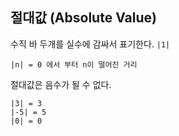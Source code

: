 ## 절대값 (Absolute Value)

수직 바 두개를 실수에 감싸서 표기한다. `|1|`

`|n| = 0 에서 부터 n이 떨어진 거리`

절대값은 음수가 될 수 없다.

```
|3| = 3
|-5| = 5
|0| = 0
```
